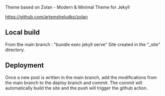 Theme based on Zolan - Modern & Minimal Theme for Jekyll

https://github.com/artemsheludko/zolan

## Local build

From the main branch : "bundle exec jekyll serve"
Site created in the "_site" directory.

## Deployment

Once a new post is written in the main branch, add the modifications from the main branch to the deploy branch and commit.
The commit will automatically build the site and the push will trigger the github action. 
